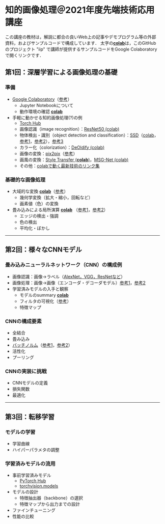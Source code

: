 # 知的画像処理＠2021年度先端技術応用講座

この講座の教材は，解説に都合の良いWeb上の記事やデモプログラム等の外部資料，およびサンプルコードで構成しています．
太字の[**colab**](https://github.com/tsakailab/iip/tree/main/colab)は，このGitHubのプロジェクト "iip" で講師が提供するサンプルコードをGoogle Colaboratoryで開くリンクです．

## 第1回：深層学習による画像処理の基礎

### 準備
- [Google Colaboratory](https://colab.research.google.com/)（[参考](https://blog.kikagaku.co.jp/google-colab-howto)）
  - Jupyter Notebookについて
  - 動作環境の確認 [**colab**](https://github.com/tsakailab/iip/blob/main/colab/display_colab_spec.ipynb)
- 手軽に動かせる知的画像処理(?)の例
  - [Torch Hub](https://pytorch.org/hub/research-models)
  - 画像認識（image recognition）：[ResNet50 (colab)](https://colab.research.google.com/github/pytorch/pytorch.github.io/blob/master/assets/hub/nvidia_deeplearningexamples_resnet50.ipynb)
  - 物体検出・識別（object detection and classification）：[SSD](https://arxiv.org/pdf/1512.02325.pdf)（[colab](https://colab.research.google.com/github/pytorch/pytorch.github.io/blob/master/assets/hub/nvidia_deeplearningexamples_ssd.ipynb)，[参考1](http://www.cs.unc.edu/~wliu/papers/ssd_eccv2016_slide.pdf)，[参考2](https://jonathan-hui.medium.com/ssd-object-detection-single-shot-multibox-detector-for-real-time-processing-9bd8deac0e06)），[参考3](https://medium.com/zylapp/review-of-deep-learning-algorithms-for-object-detection-c1f3d437b852)
  - カラー化（colorization）：[DeOldify (colab)](https://github.com/jantic/DeOldify/blob/master/ImageColorizerColab.ipynb)
  - 画像の変換：[pix2pix](https://phillipi.github.io/pix2pix/)（[参考](https://affinelayer.com/pixsrv/)）<!--（[pix2pix](https://githubtocolab.com/junyanz/pytorch-CycleGAN-and-pix2pix/blob/master/pix2pix.ipynb)）-->
  - 画風の変換：[Style Transfer (**colab**)](https://githubtocolab.com/tsakailab/iip/blob/main/colab/NeuralStyleTransfer.ipynb)，[MSG-Net (colab)](https://colab.research.google.com/github/zhanghang1989/PyTorch-Multi-Style-Transfer/blob/master/msgnet.ipynb)
  - その他：[colabで動く最新技術のリンク集](https://github.com/amrzv/awesome-colab-notebooks)

### 基礎的な画像処理
- 大域的な変換 [**colab**](https://githubtocolab.com/tsakailab/iip/blob/main/colab/iip_global_operations.ipynb)（[参考](https://pytorch.org/vision/stable/transforms.html)）
  - 幾何学変換（拡大・縮小，回転など）
  - 画素値（色）の変換
- 畳み込みによる局所演算 [**colab**](https://githubtocolab.com/tsakailab/iip/blob/main/colab/iip_local_operations.ipynb)
（[参考1](https://setosa.io/ev/image-kernels/)，[参考2](https://towardsdatascience.com/intuitively-understanding-convolutions-for-deep-learning-1f6f42faee1)）
  - エッジの検出・強調
  - 色の検出
  - 平均化・ぼかし

---

## 第2回：様々なCNNモデル

### 畳み込みニューラルネットワーク（CNN）の構成例
- 画像認識：画像→ラベル（[AlexNet，VGG，ResNetなど](https://medium.com/zylapp/review-of-deep-learning-algorithms-for-image-classification-5fdbca4a05e2)）
- 画像処理：画像→画像（エンコーダ・デコーダモデル）[参考1](https://lilianweng.github.io/lil-log/2018/08/12/from-autoencoder-to-beta-vae.html)，[参考2](https://lilianweng.github.io/lil-log/2018/10/13/flow-based-deep-generative-models.html#types-of-generative-models)
- 学習済みモデルの入手と観察
  - モデルのsummary [**colab**](https://githubtocolab.com/tsakailab/iip/blob/main/colab/iip_model_summary.ipynb)
  - フィルタの可視化（[参考](https://towardsdatascience.com/visualizing-convolution-neural-networks-using-pytorch-3dfa8443e74e)）
  - 特徴マップ

### CNNの構成要素
- 全結合
- 畳み込み
- [バッチノルム](https://arxiv.org/abs/1502.03167)（[参考1](https://pytorch.org/docs/stable/generated/torch.nn.BatchNorm2d.html)，[参考2](https://theaisummer.com/normalization/)）
- 活性化
- プーリング

### CNNの実装に挑戦<!-- CNNで小さなAEを作ってフィルタカーネルを観察する -->
- CNNモデルの定義
- 損失関数
- 最適化

---

## 第3回：転移学習

### モデルの学習
- 学習曲線
- ハイパーパラメタの調整

### 学習済みモデルの流用
- 事前学習済みモデル<!-- https://note.nkmk.me/python-pytorch-hub-torchvision-models/ -->
  - [PyTorch Hub](https://pytorch.org/hub/)
  - [torchvision.models](https://pytorch.org/vision/stable/models.html)
- モデルの設計
  - 特徴抽出器（backbone）の選択
  - 特徴マップから出力までの設計
- ファインチューニング
- 性能の比較
